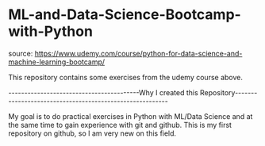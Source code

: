 # ML-and-Data-Science-Bootcamp-with-Python

source: https://www.udemy.com/course/python-for-data-science-and-machine-learning-bootcamp/

This repository contains some exercises from the udemy course above.

-----------------------------------------Why I created this Repository---------------------------------------------------------

My goal is to do practical exercises in Python with ML/Data Science and at the same time to gain experience with git and github.
This is my first repository on github, so I am very new on this field.
